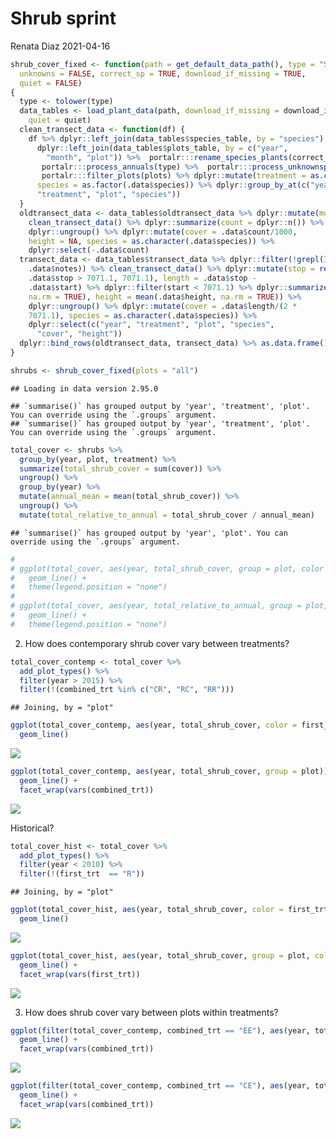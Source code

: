 Shrub sprint
================
Renata Diaz
2021-04-16

``` r
shrub_cover_fixed <- function(path = get_default_data_path(), type = "Shrubs", plots = "all", 
  unknowns = FALSE, correct_sp = TRUE, download_if_missing = TRUE, 
  quiet = FALSE) 
{
  type <- tolower(type)
  data_tables <- load_plant_data(path, download_if_missing = download_if_missing, 
    quiet = quiet)
  clean_transect_data <- function(df) {
    df %>% dplyr::left_join(data_tables$species_table, by = "species") %>% 
      dplyr::left_join(data_tables$plots_table, by = c("year", 
        "month", "plot")) %>%  portalr:::rename_species_plants(correct_sp) %>% 
       portalr:::process_annuals(type) %>%  portalr:::process_unknownsp_plants(unknowns) %>% 
       portalr:::filter_plots(plots) %>% dplyr::mutate(treatment = as.character(.data$treatment), 
      species = as.factor(.data$species)) %>% dplyr::group_by_at(c("year", 
      "treatment", "plot", "species"))
  }
  oldtransect_data <- data_tables$oldtransect_data %>% dplyr::mutate(month = 8) %>% 
    clean_transect_data() %>% dplyr::summarize(count = dplyr::n()) %>% 
    dplyr::ungroup() %>% dplyr::mutate(cover = .data$count/1000, 
    height = NA, species = as.character(.data$species)) %>% 
    dplyr::select(-.data$count)
  transect_data <- data_tables$transect_data %>% dplyr::filter(!grepl(3, 
    .data$notes)) %>% clean_transect_data() %>% dplyr::mutate(stop = replace(.data$stop, 
    .data$stop > 7071.1, 7071.1), length = .data$stop - 
    .data$start) %>% dplyr::filter(start < 7071.1) %>% dplyr::summarize(length = sum(.data$length, 
    na.rm = TRUE), height = mean(.data$height, na.rm = TRUE)) %>% 
    dplyr::ungroup() %>% dplyr::mutate(cover = .data$length/(2 * 
    7071.1), species = as.character(.data$species)) %>% 
    dplyr::select(c("year", "treatment", "plot", "species", 
      "cover", "height"))
  dplyr::bind_rows(oldtransect_data, transect_data) %>% as.data.frame()
}
```

``` r
shrubs <- shrub_cover_fixed(plots = "all")
```

    ## Loading in data version 2.95.0

    ## `summarise()` has grouped output by 'year', 'treatment', 'plot'. You can override using the `.groups` argument.
    ## `summarise()` has grouped output by 'year', 'treatment', 'plot'. You can override using the `.groups` argument.

``` r
total_cover <- shrubs %>%
  group_by(year, plot, treatment) %>%
  summarize(total_shrub_cover = sum(cover)) %>%
  ungroup() %>%
  group_by(year) %>%
  mutate(annual_mean = mean(total_shrub_cover)) %>%
  ungroup() %>%
  mutate(total_relative_to_annual = total_shrub_cover / annual_mean)
```

    ## `summarise()` has grouped output by 'year', 'plot'. You can override using the `.groups` argument.

``` r
# 
# ggplot(total_cover, aes(year, total_shrub_cover, group = plot, color = as.factor(plot))) +
#   geom_line() +
#   theme(legend.position = "none")
# 
# ggplot(total_cover, aes(year, total_relative_to_annual, group = plot, color = as.factor(plot))) +
#   geom_line() +
#   theme(legend.position = "none")
```

2.  How does contemporary shrub cover vary between treatments?

<!-- end list -->

``` r
total_cover_contemp <- total_cover %>%
  add_plot_types() %>%
  filter(year > 2015) %>%
  filter(!(combined_trt %in% c("CR", "RC", "RR")))
```

    ## Joining, by = "plot"

``` r
ggplot(total_cover_contemp, aes(year, total_shrub_cover, color = first_trt, group = plot)) +
  geom_line()
```

![](shrub_sprint_files/figure-gfm/unnamed-chunk-3-1.png)<!-- -->

``` r
ggplot(total_cover_contemp, aes(year, total_shrub_cover, group = plot)) +
  geom_line() +
  facet_wrap(vars(combined_trt))
```

![](shrub_sprint_files/figure-gfm/unnamed-chunk-3-2.png)<!-- -->

Historical?

``` r
total_cover_hist <- total_cover %>%
  add_plot_types() %>%
  filter(year < 2010) %>%
  filter(!(first_trt  == "R"))
```

    ## Joining, by = "plot"

``` r
ggplot(total_cover_hist, aes(year, total_shrub_cover, color = first_trt, group = plot)) +
  geom_line()
```

![](shrub_sprint_files/figure-gfm/unnamed-chunk-4-1.png)<!-- -->

``` r
ggplot(total_cover_hist, aes(year, total_shrub_cover, group = plot, color = second_trt)) +
  geom_line() +
  facet_wrap(vars(first_trt))
```

![](shrub_sprint_files/figure-gfm/unnamed-chunk-4-2.png)<!-- -->

3.  How does shrub cover vary between plots within treatments?

<!-- end list -->

``` r
ggplot(filter(total_cover_contemp, combined_trt == "EE"), aes(year, total_shrub_cover, color = as.factor(plot))) +
  geom_line() +
  facet_wrap(vars(combined_trt))
```

![](shrub_sprint_files/figure-gfm/unnamed-chunk-5-1.png)<!-- -->

``` r
ggplot(filter(total_cover_contemp, combined_trt == "CE"), aes(year, total_shrub_cover, color = as.factor(plot))) +
  geom_line() +
  facet_wrap(vars(combined_trt))
```

![](shrub_sprint_files/figure-gfm/unnamed-chunk-5-2.png)<!-- -->
